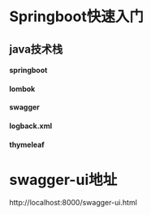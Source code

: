 # Springboot快速入门

## java技术栈
#### springboot
#### lombok
#### swagger
#### logback.xml
#### thymeleaf


# swagger-ui地址
http://localhost:8000/swagger-ui.html